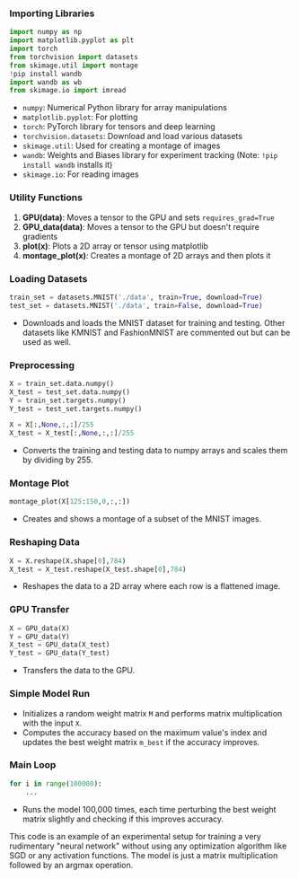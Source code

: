 ### Importing Libraries
```python
import numpy as np
import matplotlib.pyplot as plt
import torch
from torchvision import datasets
from skimage.util import montage
!pip install wandb
import wandb as wb
from skimage.io import imread
```
- `numpy`: Numerical Python library for array manipulations
- `matplotlib.pyplot`: For plotting
- `torch`: PyTorch library for tensors and deep learning
- `torchvision.datasets`: Download and load various datasets
- `skimage.util`: Used for creating a montage of images
- `wandb`: Weights and Biases library for experiment tracking (Note: `!pip install wandb` installs it)
- `skimage.io`: For reading images

### Utility Functions

1. **GPU(data)**: Moves a tensor to the GPU and sets `requires_grad=True`
2. **GPU_data(data)**: Moves a tensor to the GPU but doesn't require gradients
3. **plot(x)**: Plots a 2D array or tensor using matplotlib
4. **montage_plot(x)**: Creates a montage of 2D arrays and then plots it

### Loading Datasets
```python
train_set = datasets.MNIST('./data', train=True, download=True)
test_set = datasets.MNIST('./data', train=False, download=True)
```
- Downloads and loads the MNIST dataset for training and testing. Other datasets like KMNIST and FashionMNIST are commented out but can be used as well.

### Preprocessing
```python
X = train_set.data.numpy()
X_test = test_set.data.numpy()
Y = train_set.targets.numpy()
Y_test = test_set.targets.numpy()

X = X[:,None,:,:]/255
X_test = X_test[:,None,:,:]/255
```
- Converts the training and testing data to numpy arrays and scales them by dividing by 255.

### Montage Plot
```python
montage_plot(X[125:150,0,:,:])
```
- Creates and shows a montage of a subset of the MNIST images.

### Reshaping Data
```python
X = X.reshape(X.shape[0],784)
X_test = X_test.reshape(X_test.shape[0],784)
```
- Reshapes the data to a 2D array where each row is a flattened image.

### GPU Transfer
```python
X = GPU_data(X)
Y = GPU_data(Y)
X_test = GPU_data(X_test)
Y_test = GPU_data(Y_test)
```
- Transfers the data to the GPU.

### Simple Model Run
- Initializes a random weight matrix `M` and performs matrix multiplication with the input `X`.
- Computes the accuracy based on the maximum value's index and updates the best weight matrix `m_best` if the accuracy improves.

### Main Loop
```python
for i in range(100000):
    ...
```
- Runs the model 100,000 times, each time perturbing the best weight matrix slightly and checking if this improves accuracy.

This code is an example of an experimental setup for training a very rudimentary "neural network" without using any optimization algorithm like SGD or any activation functions. The model is just a matrix multiplication followed by an argmax operation.
